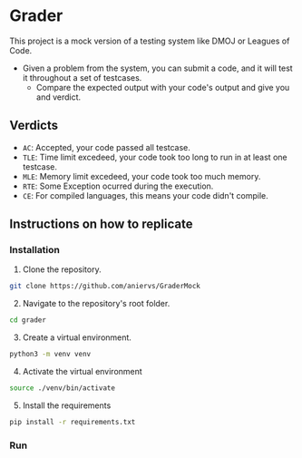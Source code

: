 # Grader

This project is a mock version of a testing system like DMOJ or Leagues of Code.

- Given a problem from the system, you can submit a code, and it will test it throughout a set of testcases.
    - Compare the expected output with your code's output and give you and verdict.

## Verdicts

- `AC`: Accepted, your code passed all testcase.
- `TLE`: Time limit excedeed, your code took too long to run in at least one testcase.
- `MLE`: Memory limit excedeed, your code took too much memory.
- `RTE`: Some Exception ocurred during the execution.
- `CE`: For compiled languages, this means your code didn't compile.

## Instructions on how to replicate


### Installation

1. Clone the repository.
```bash
git clone https://github.com/aniervs/GraderMock
```
2. Navigate to the repository's root folder.
```bash
cd grader
```
3. Create a virtual environment.
```bash
python3 -m venv venv
```
4. Activate the virtual environment
```bash
source ./venv/bin/activate
```
5. Install the requirements
```bash
pip install -r requirements.txt
```

### Run



